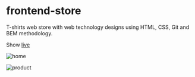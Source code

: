 # frontend-store

 T-shirts web store with web technology designs using HTML, CSS, Git and BEM methodology.

Show [live](https://jf-frontendstore.netlify.app/)


![home](https://user-images.githubusercontent.com/121473165/209875684-b4dd9a6f-43e6-44be-a396-2f079d919cf8.jpg)

![product](https://user-images.githubusercontent.com/121473165/209875690-18dd726e-c96e-431d-bb0d-0685881b0e15.jpg)

